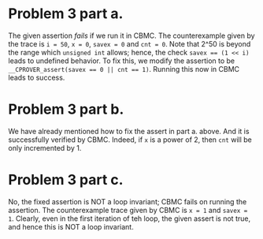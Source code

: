# Problem 3 part a. 

The given assertion *fails* if we run it in CBMC. The counterexample given by the trace is `i = 50`, `x = 0`, `savex = 0` and `cnt = 0`. Note that 2^50 is beyond the range which `unsigned int` allows; hence, the check `savex == (1 << i)` leads to undefined behavior. To fix this, we modify the assertion to be `__CPROVER_assert(savex == 0 || cnt == 1)`. Running this now in CBMC leads to success.

# Problem 3 part b.

We have already mentioned how to fix the assert in part a. above. And it is successfully verified by CBMC. Indeed, if `x` is a power of 2, then `cnt` will be only incremented by 1.

# Problem 3 part c. 

No, the fixed assertion is NOT a loop invariant; CBMC fails on running the assertion. The counterexample trace given by CBMC is `x = 1` and `savex = 1`. Clearly, even in the first iteration of teh loop, the given assert is not true, and hence this is NOT a loop invariant.        
